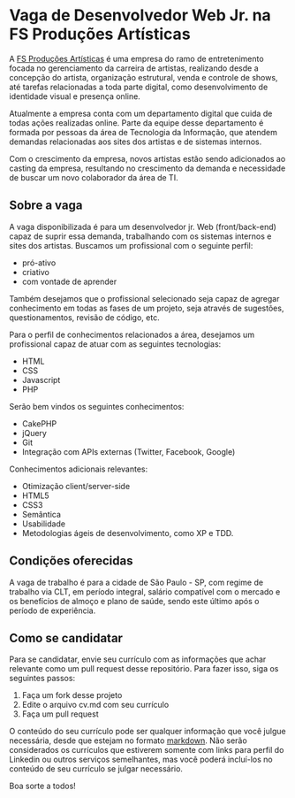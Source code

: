 # Vaga de Desenvolvedor Web Jr. na FS Produções Artísticas

A [FS Produções Artísticas](http://fsproducoesartisticas.com.br) é uma empresa do ramo de entretenimento focada no gerenciamento da carreira de artistas, realizando desde a concepção do artista, organização estrutural, venda e controle de shows, até tarefas relacionadas a toda parte digital, como desenvolvimento de identidade visual e presença online.

Atualmente a empresa conta com um departamento digital que cuida de todas ações realizadas online. Parte da equipe desse departamento é formada por pessoas da área de Tecnologia da Informação, que atendem demandas relacionadas aos sites dos artistas e de sistemas internos.

Com o crescimento da empresa, novos artistas estão sendo adicionados ao casting da empresa, resultando no crescimento da demanda e necessidade de buscar um novo colaborador da área de TI.

## Sobre a vaga

A vaga disponibilizada é para um desenvolvedor jr. Web (front/back-end) capaz de suprir essa demanda, trabalhando com os sistemas internos e sites dos artistas. Buscamos um profissional com o seguinte perfil:
* pró-ativo
* criativo
* com vontade de aprender

Também desejamos que o profissional selecionado seja capaz de agregar conhecimento em todas as fases de um projeto, seja através de sugestões, questionamentos, revisão de código, etc.

Para o perfil de conhecimentos relacionados a área, desejamos um profissional capaz de atuar com as seguintes tecnologias:
* HTML
* CSS
* Javascript
* PHP

Serão bem vindos os seguintes conhecimentos:
* CakePHP
* jQuery
* Git
* Integração com APIs externas (Twitter, Facebook, Google)

Conhecimentos adicionais relevantes:
* Otimização client/server-side
* HTML5
* CSS3
* Semântica
* Usabilidade
* Metodologias ágeis de desenvolvimento, como XP e TDD.

## Condições oferecidas
A vaga de trabalho é para a cidade de São Paulo - SP, com regime de trabalho via CLT, em período integral, salário compatível com o mercado e os benefícios de almoço e plano de saúde, sendo este último após o período de experiência.

## Como se candidatar

Para se candidatar, envie seu currículo com as informações que achar relevante como um pull request desse repositório. Para fazer isso, siga os seguintes passos:

1. Faça um fork desse projeto
2. Edite o arquivo cv.md com seu currículo
3. Faça um pull request

O conteúdo do seu currículo pode ser qualquer informação que você julgue necessária, desde que estejam no formato [markdown](http://github.github.com/github-flavored-markdown/). Não serão considerados os currículos que estiverem somente com links para perfil do Linkedin ou outros serviços semelhantes, mas você poderá incluí-los no conteúdo de seu currículo se julgar necessário.

Boa sorte a todos!